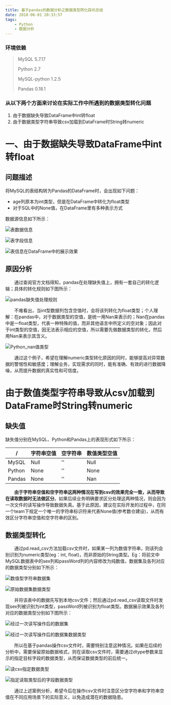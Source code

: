 ```yaml
---
title: 基于pandas的数据分析之数据类型转化踩坑总结
date: 2018-06-01 20:33:57
tags: 
	- Python
	- 数据分析
---
```


### 环境依赖

> MySQL 5.7.17
>
> Python 2.7
>
> MySQL-python 1.2.5
>
> Pandas 0.18.1

### 从以下两个方面来讨论在实际工作中所遇到的数据类型转化问题

1. 由于数据缺失导致DataFrame中int转float
2. 由于数据类型字符串导致csv加载到DataFrame时String转numeric

# 一、由于数据缺失导致DataFrame中int转float

## 问题描述

将MySQL的表结构转为Pandas的DataFrame时，会出现如下问题：

+ age列原本为int类型，但是在DataFrame中转化为float类型
+ 对于SQL中的None值，在DataFrame里有多种表示方式

数据源信息如下所示：

![表数据信息](./表数据信息.png)

![表字段信息](./表字段信息.png)

![表信息在DataFrame中的展示效果](./表信息在DataFrame中的展示效果.png)

## 原因分析

　　通过查阅官方文档得知，pandas在处理缺失值上，拥有一套自己的转化逻辑；具体的转化规则如下图所示：

![pandas缺失值处理规则](./pandas缺失值处理规则.png)

　　不难看出，当int型数据列包含空值时，会将该列转化为float类型；个人理解：在pandas中，对于数据类型的空值，是统一用Nan来表示的；Nan在pandas中是一float类型，代表一种特殊的值，而非其他语言中所定义的空对象；因此对于int类型的空值，因无法表示相应的空值，所以需要先做数据类型的转化，然后用Nan来表示其含义。

![Python_nan值类型](./Python_nan值类型.png)

　　通过这个例子，希望在理解numeric类型转化原因的同时，能够提高对异常数据的警惕性和敏感度；理解业务，实现需求的同时，能有准确、有效的进行数据降噪，从而提升数据的真实性和可信度。

# 由于数值类型字符串导致从csv加载到DataFrame时String转numeric

## 缺失值

缺失值分别在MySQL、Python和Pandas上的表现形式如下所示：

| /      | 字符串空值 | 空字符串 | 数值类型空值 |
| ------ | ----- | ---- | ------ |
| MySQL  | Null  | ''   | Null   |
| Python | None  | ''   | None   |
| Pandas | None  | ''   | Nan    |

　　**由于字符串空值和空字符串这两种情况在写到csv的效果完全一致，从而导致在读取数据时无法做区分**。如果后续业务明确要求区分处理这两种情况，则会因为一次文件的读写操作导致数据失真。基于此原因，建议在实际开发的过程中，在同一个team下规定一个唯一的字符串标识符来代表None值(参考数仓建设)，从而有效区分字符串空值和空字符串的区别。

## 数据类型转化

　　通过pd.read_csv方法加载csv文件时，如果某一列为数值字符串，则该列会别识别为numeric类型(eg：int, float)，而非原始的String类型。Eg：将前文中MySQL数据表中的sex列和passWord列的内容修改为纯数值，数据集及各列对应的数据类型分别如下所示：

![数值型字符串数据集](./数值型字符串数据集.png)

![原始数据集数据类型](./原始数据集数据类型.png)

　　并将该表中的数据先写到本地csv文件；然后通过pd.read_csv读取文件时发现sex列被识别为int类型，passWord列被识别为float类型。数据展示效果及各列对应的数据类型分别如下图所示：

![经过一次读写操作后的数据集](./经过一次读写操作后的数据集.png)

![经过一次读写操作后的数据集数据类型](./经过一次读写操作后的数据集数据类型.png)

　　所以在基于pandas操作csv文件时，需要特别注意这种情况。如果在后续的分析中，需要保留原始数据格式，则在读取csv文件时，需要通过dtype参数来显示的指定目标字段的数据类型，从而保证数据类型的前后统一。

![读csv指定数据类型](./读csv指定数据类型.png)

![指定读取类型后的字段数据类型](./指定读取类型后的字段数据类型.png)

　　通过上述案例分析，希望今后在操作csv文件时注意区分空字符串和字符串空值在不同应用场景下的实际意义，以免造成潜在的数据隐患。